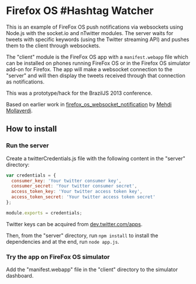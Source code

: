 Firefox OS #Hashtag Watcher
==================================================

This is an example of FireFox OS push notifications via websockets using Node.js with the socket.io and nTwitter modules. The server waits for tweets with specific keywords (using the Twitter streaming API) and pushes them to the client through websockets.

The "client" module is the FireFox OS app with a `manifest.webapp` file which can be installed on phones running FireFox OS or in the Firefox OS simulator add-on for Firefox. The app will make a websocket connection to the "server" and will then display the tweets received through that connection as notifications.

This was a prototype/hack for the BrazilJS 2013 conference.

Based on earlier work in [firefox_os_websocket_notification](https://github.com/mmollaverdi/firefox_os_websocket_notification) by [Mehdi Mollaverdi](https://github.com/mmollaverdi).

## How to install

### Run the server

Create a twitterCredentials.js file with the following content in the "server" directory:

``` javascript
var credentials = {
  consumer_key: 'Your twitter consumer key',
  consumer_secret: 'Your twitter consumer secret',
  access_token_key: 'Your twitter access token key',
  access_token_secret: 'Your twitter access token secret'
};

module.exports = credentials;
```

Twitter keys can be acquired from [dev.twitter.com/apps](https://dev.twitter.com/apps).

Then, from the "server" directory, run `npm install` to install the dependencies and at the end, run `node app.js`.

### Try the app on FireFox OS simulator

Add the "manifest.webapp" file in the "client" directory to the simulator dashboard.
